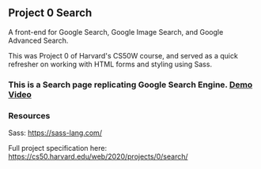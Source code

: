 ## Project 0 Search

A front-end for Google Search, Google Image Search, and Google Advanced Search.

This was Project 0 of Harvard's CS50W course, and served as a quick refresher on working with HTML forms and styling using Sass.

### This is a Search page replicating Google Search Engine. [Demo Video](https://youtu.be/cSE-sSatLtU)


### Resources

Sass: https://sass-lang.com/

Full project specification here: https://cs50.harvard.edu/web/2020/projects/0/search/
